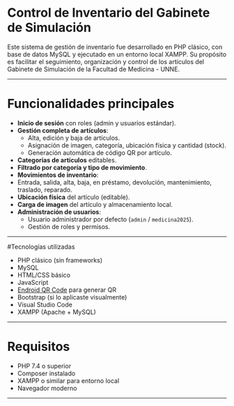 #  Control de Inventario del Gabinete de Simulación

Este sistema de gestión de inventario fue desarrollado en PHP clásico, con base de datos MySQL y ejecutado en un entorno local XAMPP. Su propósito es facilitar el seguimiento, organización y control de los artículos del Gabinete de Simulación de la Facultad de Medicina - UNNE.

---

# Funcionalidades principales

-  **Inicio de sesión** con roles (admin y usuarios estándar).
- **Gestión completa de artículos**:
  - Alta, edición y baja de artículos.
  - Asignación de imagen, categoría, ubicación física y cantidad (stock).
  - Generación automática de código QR por artículo.
- **Categorías de artículos** editables.
- **Filtrado por categoría y tipo de movimiento**.
-  **Movimientos de inventario**:
  - Entrada, salida, alta, baja, en préstamo, devolución, mantenimiento, traslado, reparado.
- **Ubicación física** del artículo (editable).
-  **Carga de imagen** del artículo y almacenamiento local.
- **Administración de usuarios**:
  - Usuario administrador por defecto (`admin` / `medicina2025`).
  - Gestión de roles y permisos.

---

#Tecnologías utilizadas

- PHP clásico (sin frameworks)
- MySQL
- HTML/CSS básico
- JavaScript
- [Endroid QR Code](https://github.com/endroid/qr-code) para generar QR
- Bootstrap (si lo aplicaste visualmente)
- Visual Studio Code
- XAMPP (Apache + MySQL)

---

# Requisitos

- PHP 7.4 o superior
- Composer instalado
- XAMPP o similar para entorno local
- Navegador moderno

---
